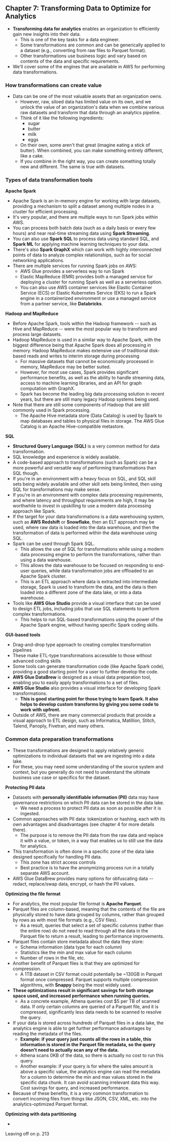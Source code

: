 <h2>Chapter 7: Transforming Data to Optimize for Analytics</h2>

* <b>Transforming data for analytics</b> enables an organization to efficiently gain new insights into their data.
  * This is one of the key tasks for a data engineer.
  * Some transformations are common and can be generically applied to a dataset (e.g., converting from raw files to 
    Parquet format).
  * Other transformations use business logic and vary based on contents of the data and specific requirements.
* We'll cover some of the engines that are available in AWS for performing data transformations.

<h3>How transformations can create value</h3>

* Data can be one of the most valuable assets that an organization owns.
  * However, raw, siloed data has limited value on its own, and we unlock the value of an organization's data when 
    we combine various raw datasets and transform that data through an analytics pipeline.
  * Think of it like the following ingredients:
    * sugar
    * butter
    * milk
    * eggs
  * On their own, some aren't that great (imagine eating a stick of butter). When combined, you can make something 
    entirely different, like a cake. 
  * If you combine in the right way, you can create something totally new and different. The same is true with 
    datasets.


<h3>Types of data transformation tools</h3>

<b>Apache Spark</b>

* Apache Spark is an in-memory engine for working with large datasets, providing a mechanism to split a dataset 
  among multiple nodes in a cluster for efficient processing.
* It's very popular, and there are multiple ways to run Spark jobs within AWS.
* You can process both batch data (such as a daily basis or every few hours) and near real-time streaming data using 
  <b>Spark Streaming</b>.
* You can also use <b>Spark SQL</b> to process data using standard SQL, and <b>Spark ML</b> for applying machine 
  learning techniques to your data.
* There's also <b>Spark GraphX</b> which can work with highly interconnected points of data to analyze complex 
  relationships, such as for social networking applications.
* There are multiple services for running Spark jobs on AWS:
  * AWS Glue provides a serverless way to run Spark
  * Elastic MapReduce (EMR) provides both a managed service for deploying a cluster for running Spark as well as a 
    serverless option.
  * You can also use AWS container services like Elastic Container Service (ECS) or Elastic Kubernetes Service (EKS) 
    to run a Spark engine in a containerized environment or use a managed service from a partner service, like 
    <b>Databricks</b>.

<b>Hadoop and MapReduce</b>

* Before Apache Spark, tools within the Hadoop framework -- such as Hive and MapReduce -- were the most popular way 
  to transform and process large datasets.
* Hadoop MapReduce is used in a similar way to Apache Spark, with the biggest difference being that Apache Spark 
  does all processing in memory. Hadoop MapReduce makes extensive use of traditional disk-based reads and writes to 
  interim storage during processing
  * For massive datasets that cannot be economically processed in memory, MapReduce may be better suited.
  * However, for most use cases, Spark provides significant performance benefits, as well as the ability to handle 
    streaming data, access to machine learning libraries, and an API for graph computation with GraphX.
  * Spark has become the leading big data processing solution in recent years, but there are still many legacy 
    Hadoop systems being used.
* Note that there are still some components of Hadoop that are still commonly used in Spark processing.
  * The Apache Hive metadata store (Data Catalog) is used by Spark to map databases and tables to physical files in 
    storage. The AWS Glue Catalog is an Apache Hive-compatible metastore.


<b>SQL</b>

* <b>Structured Query Language (SQL)</b> is a very common method for data transformation.
* SQL knowledge and experience is widely available.
* A code-based approach to transformations (such as Spark) can be a more powerful and versatile way of performing 
  transformations than SQL though.
* If you're in an environment with a heavy focus on SQL, and SQL skill sets being widely available and other skill 
  sets being limited, then using SQL for transformations may make sense.
* If you're in an environment with complex data processing requirements, and where latency and throughput 
  requirements are high, it may be worthwhile to invest in upskilling to use a modern data processing approach like 
  Spark.
* If the target for your data transformations is a data warehousing system, such as <b>AWS Redshift</b> or 
  <b>Snowflake</b>, then an ELT approach may be used, where raw data is loaded into the data warehouse, and then the 
  transformation of data is performed within the data warehouse using SQL.
* Spark can be used through Spark SQL.
  * This allows the use of SQL for transformations while using a modern data processing engine to perform the 
    transformations, rather than using a data warehouse.
  * This allows the data warehouse to be focused on responding to end-user queries, while data transformation jobs 
    are offloaded to an Apache Spark cluster. 
  * This is an ETL approach where data is extracted into intermediate storage, Spark is used to transform the data, 
    and the data is then loaded into a different zone of the data lake, or into a data warehouse.
* Tools like <b>AWS Glue Studio</b> provide a visual interface that can be used to design ETL jobs, including jobs 
  that use SQL statements to perform complex transformations.
  * This helps to run SQL-based transformations using the power of the Apache Spark engine, without having specific 
    Spark coding skills.

<b>GUI-based tools</b>

* Drag-and-drop type approach to creating complex transformation pipelines
* These make ETL-type transformations accessible to those without advanced coding skills
* Some tools can generate transformation code (like Apache Spark code), providing a good starting point for a user 
  to further develop the code.
* <b>AWS Glue DataBrew</b> is designed as a visual data preparation tool, enabling you to easily apply 
  transformations to a set of files.
* <b>AWS Glue Studio</b> also provides a visual interface for developing Spark transformations.
  * <b>This is good starting point for those trying to learn Spark. It also helps to develop custom transforms by 
    giving you some code to work with upfront.</b>
* Outside of AWS, there are many commercial products that provide a visual approach to ETL design, such as 
  Informatica, Matillion, Stitch, Talend, Panoply, Fivetran, and many others.

<h3>Common data preparation transformations</h3>

* These transformations are designed to apply relatively generic optimizations to individual datasets that we are 
  ingesting into a data lake.
* For these, you may need some understanding of the source system and context, but you generally do not need to 
  understand the ultimate business use case or specifics for the dataset.

<b>Protecting PII data</b>

* Datasets with <b>personally identifiable information (PII)</b> data may have governance restrictions on which PII 
  data can be stored in the data lake.
  * We need a process to protect PII data as soon as possible after it is ingested.
* Common approaches with PII data: tokenization or hashing, each with its own advantages and disadvantages (see 
  chapter 4 for more details there).
  * The purpose is to remove the PII data from the raw data and replace it with a value, or token, in a way that 
    enables us to still use the data for analytics.
* This transformation is often done in a specific zone of the data lake designed specifically for handling PII data.
  * This zone has strict access controls
  * Best practice is to have the anonymizing process run in a totally separate AWS account.
* AWS Glue DataBrew provides many options for obfuscating data -- redact, replace/swap data, encrypt, or hash the 
  PII values.

<b>Optimizing the file format</b>

* For analytics, the most popular file format is <b>Apache Parquet</b>.
* Parquet files are column-based, meaning that the contents of the file are physically stored to have data grouped 
  by columns, rather than grouped by rows as with most file formats (e.g., CSV files).
  * As a result, queries that select a set of specific columns (rather than the entire row) do not need to read 
    through all the data in the Parquet file to return a result, leading to performance improvements.
* Parquet files contain store metadata about the data they store:
  * Schema information (data type for each column)
  * Statistics like the min and max value for each column
  * Number of rows in the file, etc.
* Another benefit of Parquet files is that they are optimized for compression.
  * A 1TB dataset in CSV format could potentially be ~130GB in Parquet format once compressed. Parquet supports 
    multiple compression algorithms, with <b>Snappy</b> being the most widely used.
* <b>These optimizations result in significant savings for both storage space used, and increased performance when 
  running queries.</b>
  * As a concrete example, Athena queries cost $5 per TB of scanned data. If only certain columns are queried of a 
    Parquet file, and it is compressed, significantly less data needs to be scanned to resolve the query.
* If your data is stored across hundreds of Parquet files in a data lake, the analytics engine is able to get 
  further performance advantages by reading the metadata of the files.
  * <b>Example: if your query just counts all the rows in a table, this information is stored in the Parquet file 
    metadata, so the query doesn't need to actually scan any of the data.</b>
  * Athena scans 0KB of the data, so there is actually no cost to run this query.
  * Another example: if your query is for where the sales amount is above a specific value, the analytics engine can 
    read the metadata for a column to determine the min and max values stored in the specific data chunk. It can 
    avoid scanning irrelevant data this way. Cost savings for query, and increased performance.
* Because of these benefits, it is a very common transformation to convert incoming files from things like JSON, CSV,
  XML, etc. into the analytics-optimized Parquet format.

<b>Optimizing with data partitioning</b>

* 

Leaving off on p. 213